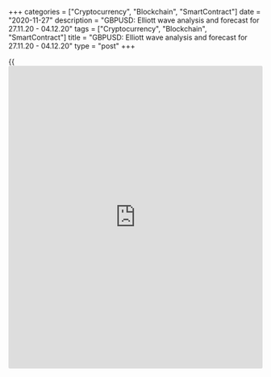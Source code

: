 +++
categories = ["Cryptocurrency", "Blockchain", "SmartContract"]
date = "2020-11-27"
description = "GBPUSD: Elliott wave analysis and forecast for 27.11.20 - 04.12.20"
tags = ["Cryptocurrency", "Blockchain", "SmartContract"]
title = "GBPUSD: Elliott wave analysis and forecast for 27.11.20 - 04.12.20"
type = "post"
+++

{{<iframe id="large-banner" src="https://www.bounty.group/#slide=25.0" width="100%" height="600" scrolling="no" style="border: 0px solid rgb(216, 221, 230); border-radius: 3px;">}}

2020-11-27

2020-11-27

GBPUSD: Elliott wave analysis and forecast for 27.11.20 – 04.12.20Alex
Geuta

 **Main scenario:** consider long positions from corrections above the
level of 1.3195 with a target of 1.3500 – 1.3700.

 **Alternative scenario:** breakout and consolidation below the level of
1.3195 will allow the pair to continue declining to the levels of 1.2910
– 1.2679.

 **Analysis:** Daily time frame: presumably, the first wave of larger
degree (1) continues developing, with wave 3 of (3) formed inside. On
the H4 time frame, a descending correction appears to have developed as
the fourth wave 4 of (3), and wave 5 of (3) started forming. Apparently,
the third wave iii of 5 is developing on the H1 time frame, with wave
(v) of iii forming inside. If the presumption is correct, the pair will
continue to rise to the levels of 1.3500 – 1.3700. The level of 1.3195
is critical in this scenario as its breakout will enable the pair to
continue declining to the levels of 1.2910 – 1.2679.

* * *

* * *

[GBPUSD][1] current rate in the Forex market:

GBPUSD = 1.32979

1-day change

-0.00591 (-0.44%)

Open an account with a reliable broker and start earning money on an
easy-to-use platform in the global foreign exchange market.

[ Open account ][2]



## Price chart of GBPUSD in real time mode

The content of this article reflects the author’s opinion and does not
necessarily reflect the official position of LiteForex. The material
published on this page is provided for informational purposes only and
should not be considered as the provision of investment advice for the
purposes of Directive 2004/39/EC.

Rate this article:

{{value}}

( {{count}} {{title}} )

   1. my.lite.forex/trading/chart?symbol=GBPUSD&returnUrl=true
   2. my.liteforex.com/?category=analysts-opinions&slug=gbpusd-elliott-wave-analysis-and-forecast-for-271120-041220&openPopup=%2Fregistration%2Fpopup
